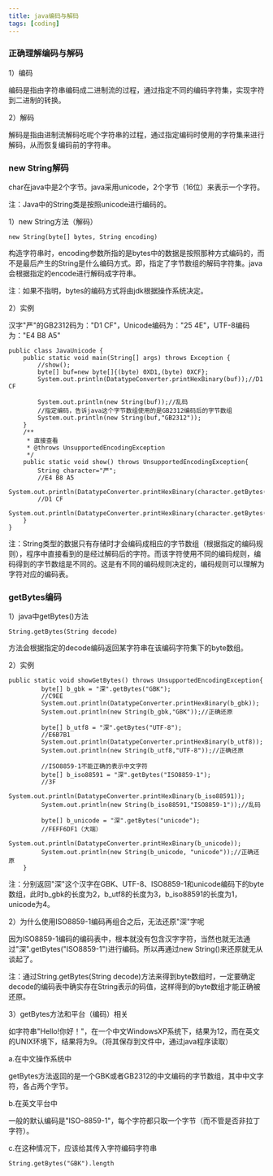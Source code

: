 ```yaml
---
title: java编码与解码
tags: [coding]
---
```


### 正确理解编码与解码

1）编码

编码是指由字符串编码成二进制流的过程，通过指定不同的编码字符集，实现字符到二进制的转换。

2）解码

解码是指由进制流解码吃呢个字符串的过程，通过指定编码时使用的字符集来进行解码，从而恢复编码前的字符串。

### new String解码

char在java中是2个字节。java采用unicode，2个字节（16位）来表示一个字符。

注：Java中的String类是按照unicode进行编码的。

1）new String方法（解码）

```
new String(byte[] bytes, String encoding)
```

构造字符串时，encoding参数所指的是bytes中的数据是按照那种方式编码的，而不是最后产生的String是什么编码方式。即，指定了字节数组的解码字符集。java会根据指定的encode进行解码成字符串。

注：如果不指明，bytes的编码方式将由jdk根据操作系统决定。

2）实例

汉字"严"的GB2312码为："D1 CF"，Unicode编码为："25 4E"，UTF-8编码为："E4 B8 A5"

```
public class JavaUnicode {
    public static void main(String[] args) throws Exception {
        //show();
        byte[] buf=new byte[]{(byte) 0XD1,(byte) 0XCF};
        System.out.println(DatatypeConverter.printHexBinary(buf));//D1 CF

        System.out.println(new String(buf));//乱码
        //指定编码，告诉java这个字节数组使用的是GB2312编码后的字节数组
        System.out.println(new String(buf,"GB2312"));
    }
    /**
     * 直接查看
     * @throws UnsupportedEncodingException
     */
    public static void show() throws UnsupportedEncodingException{
        String character="严";
        //E4 B8 A5
        System.out.println(DatatypeConverter.printHexBinary(character.getBytes()));
        //D1 CF
        System.out.println(DatatypeConverter.printHexBinary(character.getBytes("GB2312")));
    }
}
```

注：String类型的数据只有存储时才会编码成相应的字节数组（根据指定的编码规则），程序中直接看到的是经过解码后的字符。而该字符使用不同的编码规则，编码得到的字节数组是不同的。这是有不同的编码规则决定的，编码规则可以理解为字符对应的编码表。

### getBytes编码

1）java中getBytes()方法

```
String.getBytes(String decode)
```

方法会根据指定的decode编码返回某字符串在该编码字符集下的byte数组。

2）实例

```
public static void showGetBytes() throws UnsupportedEncodingException{
         byte[] b_gbk = "深".getBytes("GBK");
         //C9EE
         System.out.println(DatatypeConverter.printHexBinary(b_gbk));
         System.out.println(new String(b_gbk,"GBK"));//正确还原
         
         byte[] b_utf8 = "深".getBytes("UTF-8");
         //E6B7B1
         System.out.println(DatatypeConverter.printHexBinary(b_utf8));
         System.out.println(new String(b_utf8,"UTF-8"));//正确还原
         
         //ISO8859-1不能正确的表示中文字符
         byte[] b_iso88591 = "深".getBytes("ISO8859-1");
         //3F
         System.out.println(DatatypeConverter.printHexBinary(b_iso88591));
         System.out.println(new String(b_iso88591,"ISO8859-1"));//乱码
         
         byte[] b_unicode = "深".getBytes("unicode");
         //FEFF6DF1（大端）
         System.out.println(DatatypeConverter.printHexBinary(b_unicode));
         System.out.println(new String(b_unicode, "unicode"));//正确还原
    }
```

注：分别返回"深"这个汉字在GBK、UTF-8、ISO8859-1和unicode编码下的byte数组，此时b_gbk的长度为2，b_utf8的长度为3，b_iso88591的长度为1，unicode为4。

2）为什么使用ISO8859-1编码再组合之后，无法还原"深"字呢

因为ISO8859-1编码的编码表中，根本就没有包含汉字字符，当然也就无法通过"深".getBytes("ISO8859-1")进行编码。所以再通过new String()来还原就无从谈起了。

注：通过String.getBytes(String decode)方法来得到byte数组时，一定要确定decode的编码表中确实存在String表示的码值，这样得到的byte数组才能正确被还原。

3）getBytes方法和平台（编码）相关

如字符串"Hello!你好！"，在一个中文WindowsXP系统下，结果为12，而在英文的UNIX环境下，结果将为9。（将其保存到文件中，通过java程序读取）

a.在中文操作系统中

getBytes方法返回的是一个GBK或者GB2312的中文编码的字节数组，其中中文字符，各占两个字节。

b.在英文平台中

一般的默认编码是"ISO-8859-1"，每个字符都只取一个字节（而不管是否非拉丁字符）。

c.在这种情况下，应该给其传入字符编码字符串

```
String.getBytes("GBK").length
```